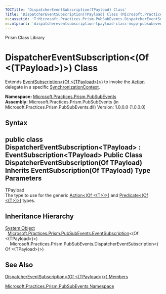 ```yaml
---
TOCTitle: 'DispatcherEventSubscription(TPayload) Class'
Title: 'DispatcherEventSubscription(TPayload) Class (Microsoft.Practices.Prism.PubSubEvents)'
ms:assetid: 'T:Microsoft.Practices.Prism.PubSubEvents.DispatcherEventSubscription\`1'
ms:mtpsurl: 'dispatchereventsubscription-tpayload-class-mspp-pubsubevents.md'
---
```


Prism Class Library

DispatcherEventSubscription&lt;(Of &lt;(TPayload&gt;)&gt;) Class
================================================================

Extends [EventSubscription&lt;(Of &lt;(TPayload&gt;)&gt;)](https://msdn.microsoft.com/library/microsoft.practices.prism.pubsubevents.eventsubscription%601) to invoke the [Action](https://msdn.microsoft.com/library/microsoft.practices.prism.pubsubevents.eventsubscription%601.action) delegate in a specific [SynchronizationContext](http://msdn.microsoft.com/en-us/library/wx31754f).

**Namespace:** [Microsoft.Practices.Prism.PubSubEvents](https://msdn.microsoft.com/library/microsoft.practices.prism.pubsubevents)
**Assembly:** Microsoft.Practices.Prism.PubSubEvents (in Microsoft.Practices.Prism.PubSubEvents.dll) Version: 1.0.0.0 (1.0.0.0)

## Syntax


public class DispatcherEventSubscription&lt;TPayload&gt; : EventSubscription&lt;TPayload&gt; Public Class DispatcherEventSubscription(Of TPayload) Inherits EventSubscription(Of TPayload)
Type Parameters
---------------

<span id="templatesToggle"></span>
TPayload  
The type to use for the generic [Action&lt;(Of &lt;(T&gt;)&gt;)](http://msdn.microsoft.com/en-us/library/018hxwa8) and [Predicate&lt;(Of &lt;(T&gt;)&gt;)](http://msdn.microsoft.com/en-us/library/bfcke1bz) types.

Inheritance Hierarchy
---------------------

<span id="familyToggle"></span>[System.Object](http://msdn.microsoft.com/en-us/library/e5kfa45b)
  [Microsoft.Practices.Prism.PubSubEvents.EventSubscription](https://msdn.microsoft.com/library/microsoft.practices.prism.pubsubevents.eventsubscription%601)&lt;(Of &lt;(TPayload&gt;)&gt;)
    Microsoft.Practices.Prism.PubSubEvents.DispatcherEventSubscription&lt;(Of &lt;(TPayload&gt;)&gt;)

See Also
--------


[DispatcherEventSubscription&lt;(Of &lt;(TPayload&gt;)&gt;) Members](https://msdn.microsoft.com/allmembers.t:microsoft.practices.prism.pubsubevents.dispatchereventsubscription%601)

[Microsoft.Practices.Prism.PubSubEvents Namespace](https://msdn.microsoft.com/library/microsoft.practices.prism.pubsubevents)
